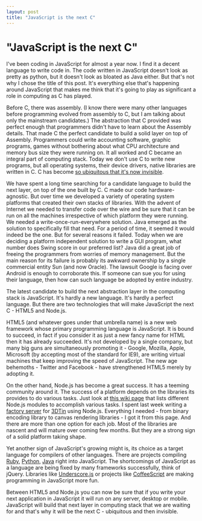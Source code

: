 ```yaml
---
layout: post
title: "JavaScript is the next C"
---
```

"JavaScript is the next C"
===
I've been coding in JavaScript for almost a year now. I find it a decent language to write code in. The code written in JavaScript doesn't look as pretty as python, but it doesn't look as bloated as Java either. But that's not why I chose the title of this post. It's everything else that's happening around JavaScript that makes me think that it's going to play as significant a role in computing as C has played.  
  
Before C, there was assembly. (I know there were many other languages before programming evolved from assembly to C, but I am talking about only the mainstream candidates.) The abstraction that C provided was perfect enough that programmers didn't have to learn about the Assembly details. That made C the perfect candidate to build a solid layer on top of Assembly. Programmers could write accounting software, graphic programs, games without bothering about what CPU architecture and memory bus size they were running on. It all worked and C became an integral part of computing stack. Today we don't use C to write new programs, but all operating systems, their device drivers, native libraries are written in C. C has become [so ubiquitous that it's now invisible][0].  
  
We have spent a long time searching for a candidate language to build the next layer, on top of the one built by C. C made our code hardware-agnostic. But over time we developed a variety of operating system platforms that created their own stacks of libraries. With the advent of Internet we needed to transfer code over the wire and be sure that it can be run on all the machines irrespective of which platform they were running. We needed a write-once-run-everywhere solution. Java emerged as the solution to specifically fill that need. For a period of time, it seemed it would indeed be the one. But for several reasons it failed. Today when we are deciding a platform independent solution to write a GUI program, what number does Swing score in our preferred list? Java did a great job of freeing the programmers from worries of memory management. But the main reason for its failure is probably its awkward ownership by a single commercial entity Sun (and now Oracle). The lawsuit Google is facing over Android is enough to corroborate this. If someone can sue you for using their language, then how can such language be adopted by entire industry.  
  
The latest candidate to build the next abstraction layer in the computing stack is JavaScript. It's hardly a new language. It's hardly a perfect language. But there are two technologies that will make JavaScript the next C - HTML5 and Node.js.  
  
HTML5 (and whatever goes under that umbrella name) is a new web framework whose primary programming language is JavaScript. It is bound to succeed, in fact if you consider it as just a new fancy name for HTML then it has already succeeded. It's not developed by a single company, but many big guns are simultaneously promoting it  - Google, Mozilla, Apple, Microsoft (by accepting most of the standard for IE9), are writing virtual machines that keep improving the speed of JavaScript. The new age behemoths - Twitter and Facebook - have strengthened HTML5 merely by adopting it.  
  
On the other hand, Node.js has become a great success. It has a teeming community around it. The success of a platform depends on the libraries its provides to do various tasks. Just look at [this wiki page][1] that lists different Node.js modules to accomplish various tasks. I spent last week writing a [factory server][2] for [3DTin][3] using Node.js. Everything I needed - from binary encoding library to canvas rendering libraries - I got it from this page. And there are more than one option for each job. Most of the libraries are nascent and will mature over coming few months. But they are a strong sign of a solid platform taking shape.  
  
Yet another sign of JavaScript's growing might is, its choice as a target language for compilers of other languages. There are projects compiling [Ruby][4], [Python][5], [Java][6] right into JavaScript. The shortcomings of JavaScript as a language are being fixed by many frameworks successfully, think of jQuery. Libraries like [Underscore.js][7] or projects like [CoffeeScript][8] are making programming in JavaScript more fun.  
  
Between HTML5 and Node.js you can now be sure that if you write your next application in JavaScript it will run on any server, desktop or mobile. JavaScript will build that next layer in computing stack that we are waiting for and that's why it will be the next C - ubiquitous and then invisible.

[0]: http://www.pbs.org/cringely/pulpit/2007/pulpit_20070629_002360.html
[1]: https://github.com/ry/node/wiki/modules
[2]: http://blog.3dtin.com/export-smooth-models-in-stl-and-obj
[3]: http://www.3dtin.com/
[4]: http://ejohn.org/blog/ruby-vm-in-javascript/
[5]: http://pyjs.org/
[6]: http://code.google.com/webtoolkit/
[7]: http://documentcloud.github.com/underscore/
[8]: http://jashkenas.github.com/coffee-script/
